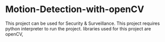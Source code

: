 # Motion-Detection-with-openCV
This project can be used for Security &amp; Surveillance.
This project requires python interpreter to run the project.
libraries used for this project are openCV,
